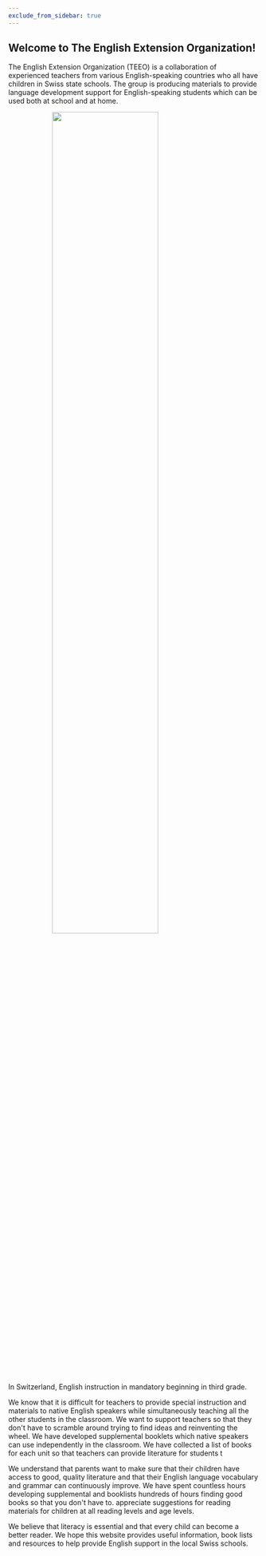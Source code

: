 ```yaml
---
exclude_from_sidebar: true
---
```


## Welcome to The English Extension Organization! 


The English Extension Organization (TEEO) is a collaboration of experienced teachers from various English-speaking countries who all have children in Swiss state schools. The group is producing materials to provide language development support for English-speaking students which can be used both at school and at home.  

<img src="https://i.imgur.com/msRysTK.png" width="65%" style="display:block;margin-left:auto;margin-right:auto;"/>

In Switzerland, English instruction in mandatory beginning in third grade.  

We know that it is difficult for teachers to provide special instruction and materials to native English speakers while simultaneously teaching all the other students in the classroom.  We want to support  teachers so that they don't have to scramble around trying to find ideas and reinventing the wheel.  We have developed supplemental booklets which native speakers can use independently in the classroom.   We have collected a list of books for each unit so that teachers can provide literature for students t

We understand that parents want to make sure that their children have access to good, quality literature and that their English language vocabulary and grammar can continuously improve.  We have spent countless hours developing supplemental and booklists hundreds of hours finding good books so that you don't have to.  appreciate suggestions for reading materials for children at all reading levels and age levels.

We believe that literacy is essential and that every child can become a better reader.  We hope this website provides useful information, book lists and resources to help provide English support in the local Swiss schools.  

<!--stackedit_data:
eyJoaXN0b3J5IjpbMjEzODczNDgwMSwtMTA4NTA2MzY5OCwtMT
YyNDc0NjI3MCwtMTA1MzM5NzQwMSwtMTYyNDc0NjI3MCw3MzA1
Mjg4MjgsLTk1Mzg1NDI3NSwtOTUzODU0Mjc1LC0yOTM4MDU2MD
AsMTQ3NTQ2OTUwOCwtMTc2NzY0NzgyOCwtMTE3MDcwMzU2Nl19

-->